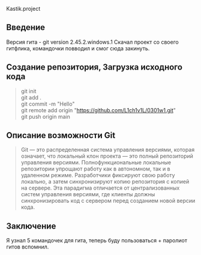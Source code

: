 Kastik.project
## Введение
Версия гита - git version 2.45.2.windows.1
Скачал проект со своего гитфлика, командочки повводил и смог сюда закинуть.
## Создание репозитория, Загрузка исходного кода  
  > git init </br>
  > git add . </br>
  > git commit -m "Hello" </br>
  > git remote add origin "https://github.com/L1ch1v1L/0301w1.git" </br>
  > git push origin main </br>
## Описание возможности Git
  >Git — это распределенная система управления версиями, которая означает, что локальный клон проекта — это полный репозиторий управления версиями. Полнофункциональные локальные репозитории упрощают работу как в автономном, так и в удаленном режиме.
  >Разработчики фиксируют свою работу локально, а затем синхронизируют копию репозитория с копией на сервере. Эта парадигма отличается от централизованных систем управления версиями, где клиенты должны синхронизировать код с сервером перед созданием новой версии кода.
## Заключение
Я узнал 5 командочек для гита, теперь буду пользоваться + паролиот гитов вспомнил.
